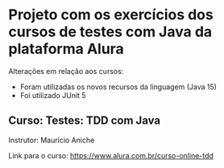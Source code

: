 # Projeto com os exercícios dos cursos de testes com Java da plataforma Alura

Alterações em relação aos cursos:
- Foram utilizadas os novos recursos da linguagem (Java 15)
- Foi utilizado JUnit 5

## Curso: Testes: TDD com Java

Instrutor: Maurício Aniche

Link para o curso: https://www.alura.com.br/curso-online-tdd
